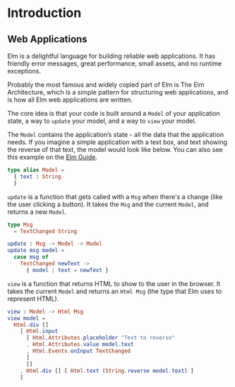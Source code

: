 # Introduction

## Web Applications

Elm is a delightful language for building reliable web applications.
It has friendly error messages, great performance, small assets, and no runtime exceptions.

Probably the most famous and widely copied part of Elm is The Elm Architecture, which is a simple pattern for structuring web applications, and is how all Elm web applications are written.

The core idea is that your code is built around a `Model` of your application state, a way to `update` your model, and a way to `view` your model.

The `Model` contains the application’s state - all the data that the application needs.
If you imagine a simple application with a text box, and text showing the reverse of that text, the model would look like below.
You can also see this example on the [Elm Guide][elm-guide-text-fields].

```elm
type alias Model =
  { text : String
  }
```

`update` is a function that gets called with a `Msg` when there's a change (like the user clicking a button).
It takes the `Msg` and the current `Model`, and returns a new `Model`.

```elm
type Msg
  = TextChanged String

update : Msg -> Model -> Model
update msg model =
  case msg of
    TextChanged newText ->
      { model | text = newText }
```

`view` is a function that returns HTML to show to the user in the browser.
It takes the current `Model` and returns an `Html Msg` (the type that Elm uses to represent HTML).

```elm
view : Model -> Html Msg
view model =
  Html.div []
    [ Html.input
      [ Html.Attributes.placeholder "Text to reverse"
      , Html.Attributes.value model.text
      , Html.Events.onInput TextChanged
      ]
      []
    , Html.div [] [ Html.text (String.reverse model.text) ]
    ]
```

[elm-guide-text-fields]: https://guide.elm-lang.org/architecture/text_fields
